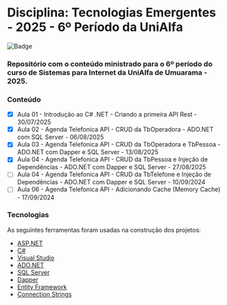 # Disciplina: Tecnologias Emergentes - 2025 - 6º Período da UniAlfa

![Badge](https://img.shields.io/badge/Marcos%20Dias%20Vendramini-ASP.NET%20C%23-red)

### Repositório com o conteúdo ministrado para o 6º período do curso de Sistemas para Internet da UniAlfa de Umuarama - 2025.

### Conteúdo

- [x] Aula 01 - Introdução ao C# .NET - Criando a primeira API Rest - 30/07/2025
- [x] Aula 02 - Agenda Telefonica API - CRUD da TbOperadora - ADO.NET com SQL Server - 06/08/2025
- [x] Aula 03 - Agenda Telefonica API - CRUD da TbOperadora e TbPessoa - ADO.NET com Dapper e SQL Server - 13/08/2025
- [x] Aula 04 - Agenda Telefonica API - CRUD da TbPessoa e Injeção de Dependências - ADO.NET com Dapper e SQL Server - 27/08/2025
- [ ] Aula 04 - Agenda Telefonica API - CRUD da TbTelefone e Injeção de Dependências - ADO.NET com Dapper e SQL Server - 10/09/2024
- [ ] Aula 06 - Agenda Telefonica API - Adicionando Cache (Memory Cache) - 17/09/2024

### Tecnologias

As seguintes ferramentas foram usadas na construção dos projetos:

- [ASP.NET](https://dotnet.microsoft.com/apps/aspnet)
- [C#](https://docs.microsoft.com/pt-br/dotnet/csharp/)
- [Visual Studio](https://visualstudio.microsoft.com/pt-br/)
- [ADO.NET](https://docs.microsoft.com/pt-br/dotnet/framework/data/adonet/)
- [SQL Server](https://www.microsoft.com/pt-br/sql-server/sql-server-downloads)
- [Dapper](https://github.com/DapperLib/Dapper)
- [Entity Framework](https://docs.microsoft.com/pt-br/ef/)
- [Connection Strings](https://www.connectionstrings.com/)
